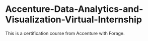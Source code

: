 # Accenture-Data-Analytics-and-Visualization-Virtual-Internship
This is a certification course from Accenture with Forage.
